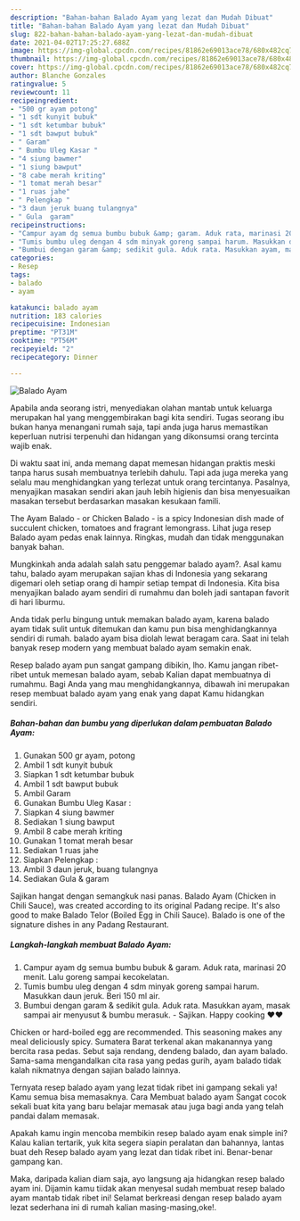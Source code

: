 ```yaml
---
description: "Bahan-bahan Balado Ayam yang lezat dan Mudah Dibuat"
title: "Bahan-bahan Balado Ayam yang lezat dan Mudah Dibuat"
slug: 822-bahan-bahan-balado-ayam-yang-lezat-dan-mudah-dibuat
date: 2021-04-02T17:25:27.688Z
image: https://img-global.cpcdn.com/recipes/81862e69013ace78/680x482cq70/balado-ayam-foto-resep-utama.jpg
thumbnail: https://img-global.cpcdn.com/recipes/81862e69013ace78/680x482cq70/balado-ayam-foto-resep-utama.jpg
cover: https://img-global.cpcdn.com/recipes/81862e69013ace78/680x482cq70/balado-ayam-foto-resep-utama.jpg
author: Blanche Gonzales
ratingvalue: 5
reviewcount: 11
recipeingredient:
- "500 gr ayam potong"
- "1 sdt kunyit bubuk"
- "1 sdt ketumbar bubuk"
- "1 sdt bawput bubuk"
- " Garam"
- " Bumbu Uleg Kasar "
- "4 siung bawmer"
- "1 siung bawput"
- "8 cabe merah kriting"
- "1 tomat merah besar"
- "1 ruas jahe"
- " Pelengkap "
- "3 daun jeruk buang tulangnya"
- " Gula  garam"
recipeinstructions:
- "Campur ayam dg semua bumbu bubuk &amp; garam. Aduk rata, marinasi 20 menit. Lalu goreng sampai kecokelatan."
- "Tumis bumbu uleg dengan 4 sdm minyak goreng sampai harum. Masukkan daun jeruk. Beri 150 ml air."
- "Bumbui dengan garam &amp; sedikit gula. Aduk rata. Masukkan ayam, masak sampai air menyusut &amp; bumbu merasuk. Sajikan. Happy cooking ❤❤"
categories:
- Resep
tags:
- balado
- ayam

katakunci: balado ayam 
nutrition: 183 calories
recipecuisine: Indonesian
preptime: "PT31M"
cooktime: "PT56M"
recipeyield: "2"
recipecategory: Dinner

---
```



![Balado Ayam](https://img-global.cpcdn.com/recipes/81862e69013ace78/680x482cq70/balado-ayam-foto-resep-utama.jpg)

Apabila anda seorang istri, menyediakan olahan mantab untuk keluarga merupakan hal yang menggembirakan bagi kita sendiri. Tugas seorang ibu bukan hanya menangani rumah saja, tapi anda juga harus memastikan keperluan nutrisi terpenuhi dan hidangan yang dikonsumsi orang tercinta wajib enak.

Di waktu  saat ini, anda memang dapat memesan hidangan praktis meski tanpa harus susah membuatnya terlebih dahulu. Tapi ada juga mereka yang selalu mau menghidangkan yang terlezat untuk orang tercintanya. Pasalnya, menyajikan masakan sendiri akan jauh lebih higienis dan bisa menyesuaikan masakan tersebut berdasarkan masakan kesukaan famili. 

The Ayam Balado - or Chicken Balado - is a spicy Indonesian dish made of succulent chicken, tomatoes and fragrant lemongrass. Lihat juga resep Balado ayam pedas enak lainnya. Ringkas, mudah dan tidak menggunakan banyak bahan.

Mungkinkah anda adalah salah satu penggemar balado ayam?. Asal kamu tahu, balado ayam merupakan sajian khas di Indonesia yang sekarang digemari oleh setiap orang di hampir setiap tempat di Indonesia. Kita bisa menyajikan balado ayam sendiri di rumahmu dan boleh jadi santapan favorit di hari liburmu.

Anda tidak perlu bingung untuk memakan balado ayam, karena balado ayam tidak sulit untuk ditemukan dan kamu pun bisa menghidangkannya sendiri di rumah. balado ayam bisa diolah lewat beragam cara. Saat ini telah banyak resep modern yang membuat balado ayam semakin enak.

Resep balado ayam pun sangat gampang dibikin, lho. Kamu jangan ribet-ribet untuk memesan balado ayam, sebab Kalian dapat membuatnya di rumahmu. Bagi Anda yang mau menghidangkannya, dibawah ini merupakan resep membuat balado ayam yang enak yang dapat Kamu hidangkan sendiri.

<!--inarticleads1-->

##### Bahan-bahan dan bumbu yang diperlukan dalam pembuatan Balado Ayam:

1. Gunakan 500 gr ayam, potong
1. Ambil 1 sdt kunyit bubuk
1. Siapkan 1 sdt ketumbar bubuk
1. Ambil 1 sdt bawput bubuk
1. Ambil  Garam
1. Gunakan  Bumbu Uleg Kasar :
1. Siapkan 4 siung bawmer
1. Sediakan 1 siung bawput
1. Ambil 8 cabe merah kriting
1. Gunakan 1 tomat merah besar
1. Sediakan 1 ruas jahe
1. Siapkan  Pelengkap :
1. Ambil 3 daun jeruk, buang tulangnya
1. Sediakan  Gula &amp; garam


Sajikan hangat dengan semangkuk nasi panas. Balado Ayam (Chicken in Chili Sauce), was created according to its original Padang recipe. It&#39;s also good to make Balado Telor (Boiled Egg in Chili Sauce). Balado is one of the signature dishes in any Padang Restaurant. 

<!--inarticleads2-->

##### Langkah-langkah membuat Balado Ayam:

1. Campur ayam dg semua bumbu bubuk &amp; garam. Aduk rata, marinasi 20 menit. Lalu goreng sampai kecokelatan.
1. Tumis bumbu uleg dengan 4 sdm minyak goreng sampai harum. Masukkan daun jeruk. Beri 150 ml air.
1. Bumbui dengan garam &amp; sedikit gula. Aduk rata. Masukkan ayam, masak sampai air menyusut &amp; bumbu merasuk. - Sajikan. Happy cooking ❤❤


Chicken or hard-boiled egg are recommended. This seasoning makes any meal deliciously spicy. Sumatera Barat terkenal akan makanannya yang bercita rasa pedas. Sebut saja rendang, dendeng balado, dan ayam balado. Sama-sama mengandalkan cita rasa yang pedas gurih, ayam balado tidak kalah nikmatnya dengan sajian balado lainnya. 

Ternyata resep balado ayam yang lezat tidak ribet ini gampang sekali ya! Kamu semua bisa memasaknya. Cara Membuat balado ayam Sangat cocok sekali buat kita yang baru belajar memasak atau juga bagi anda yang telah pandai dalam memasak.

Apakah kamu ingin mencoba membikin resep balado ayam enak simple ini? Kalau kalian tertarik, yuk kita segera siapin peralatan dan bahannya, lantas buat deh Resep balado ayam yang lezat dan tidak ribet ini. Benar-benar gampang kan. 

Maka, daripada kalian diam saja, ayo langsung aja hidangkan resep balado ayam ini. Dijamin kamu tiidak akan menyesal sudah membuat resep balado ayam mantab tidak ribet ini! Selamat berkreasi dengan resep balado ayam lezat sederhana ini di rumah kalian masing-masing,oke!.

